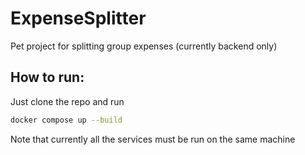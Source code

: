 # ExpenseSplitter
Pet project for splitting group expenses (currently backend only)

## How to run:
Just clone the repo and run
```sh
docker compose up --build
```

Note that currently all the services must be run on the same machine
